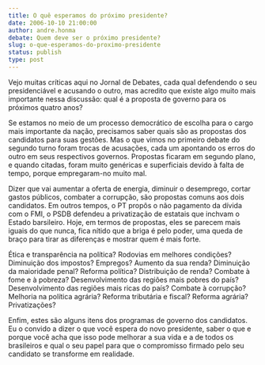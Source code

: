 ```yaml
---
title: O quê esperamos do próximo presidente?
date: 2006-10-10 21:00:00
author: andre.honma
debate: Quem deve ser o próximo presidente?
slug: o-que-esperamos-do-proximo-presidente
status: publish 
type: post
---
```


Vejo muitas críticas aqui no Jornal de Debates, cada qual defendendo o seu presidenciável e acusando o outro, mas acredito que existe algo muito mais importante nessa discussão: qual é a proposta de governo para os próximos quatro anos?


Se estamos no meio de um processo democrático de escolha para o cargo mais importante da nação, precisamos saber quais são as propostas dos candidatos para suas gestões. Mas o que vimos no primeiro debate do segundo turno foram trocas de acusações, cada um apontando os erros do outro em seus respectivos governos. Propostas ficaram em segundo plano, e quando citadas, foram muito genéricas e superficiais devido à falta de tempo, porque empregaram-no muito mal.


Dizer que vai aumentar a oferta de energia, diminuir o desemprego, cortar gastos públicos, combater a corrupção, são propostas comuns aos dois candidatos. Em outros tempos, o PT propôs o não pagamento da dívida com o FMI, o PSDB defendeu a privatização de estatais que inchvam o Estado barsileiro. Hoje, em termos de propostas, eles se parecem mais iguais do que nunca, fica nítido que a briga é pelo poder, uma queda de braço para tirar as diferenças e mostrar quem é mais forte.


Ética e transparência na política? Rodovias em melhores condições? Diminuição dos impostos? Empregos? Aumento da sua renda? Diminuição da maioridade penal? Reforma política? Distribuição de renda? Combate à fome e à pobreza? Desenvolvimento das regiões mais pobres do país? Desenvolvimento das regiões mais ricas do país? Combate à corrupção? Melhoria na política agrária? Reforma tributária e fiscal? Reforma agrária? Privatizações?


Enfim, estes são alguns itens dos programas de governo dos candidatos. Eu o convido a dizer o que você espera do novo presidente, saber o que e porque você acha que isso pode melhorar a sua vida e a de todos os brasileiros e qual o seu papel para que o compromisso firmado pelo seu candidato se transforme em realidade.  



